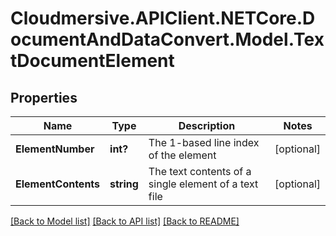 # Cloudmersive.APIClient.NETCore.DocumentAndDataConvert.Model.TextDocumentElement
## Properties

Name | Type | Description | Notes
------------ | ------------- | ------------- | -------------
**ElementNumber** | **int?** | The 1-based line index of the element | [optional] 
**ElementContents** | **string** | The text contents of a single element of a text file | [optional] 

[[Back to Model list]](../README.md#documentation-for-models) [[Back to API list]](../README.md#documentation-for-api-endpoints) [[Back to README]](../README.md)

